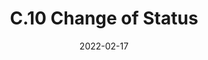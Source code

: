 ---
slug: /pages/v-policies-for-schools-abroad/academic-policies/change-of-status
date: 2022-02-17
title: C.10 Change of Status
---